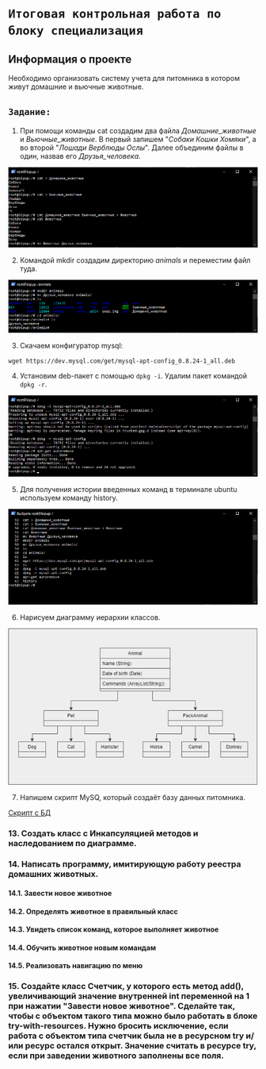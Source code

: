 # `Итоговая контрольная работа по блоку специализация`

## Информация о проекте

Необходимо организовать систему учета для питомника в котором живут
домашние и вьючные животные.

## `Задание:`

1. При помощи команды cat создадим два файла *Домашние_животные* и *Вьючные_животные*. В первый запишем "*Собаки Кошки Хомяки*", а во второй "*Лошади Верблюды Ослы*". Далее объединим файлы в один, назвав его *Друзья_человека*.

![screenshot](Images/1.png)

2. Командой mkdir создадим директорию *animals* и переместим файл туда.

![screenshot](Images/2.png)

3. Скачаем конфигуратор mysql:
```
wget https://dev.mysql.com/get/mysql-apt-config_0.8.24-1_all.deb
```

4. Установим deb-пакет с помощью ```dpkg -i```. Удалим пакет командой ```dpkg -r```.

![screenshot](Images/3.png)

5. Для получения истории введенных команд в терминале ubuntu используем команду history.

![screenshot](Images/4.png)

6. Нарисуем диаграмму иерархии классов.

![screenshot](Images/Animals.png)

7. Напишем скрипт MySQ, который создаёт базу данных питомника.

[Скрипт с БД](nursery_db.sql)

### 13. Создать класс с Инкапсуляцией методов и наследованием по диаграмме.

### 14. Написать программу, имитирующую работу реестра домашних животных.

#### 14.1. Завести новое животное
#### 14.2. Определять животное в правильный класс
#### 14.3. Увидеть список команд, которое выполняет животное
#### 14.4. Обучить животное новым командам
#### 14.5. Реализовать навигацию по меню

### 15. Создайте класс Счетчик, у которого есть метод add(), увеличивающий значение внутренней int переменной на 1 при нажатии "Завести новое животное". Сделайте так, чтобы с объектом такого типа можно было работать в блоке try-with-resources. Нужно бросить исключение, если работа с объектом типа счетчик была не в ресурсном try и/или ресурс остался открыт. Значение считать в ресурсе try, если при заведении животного заполнены все поля.


